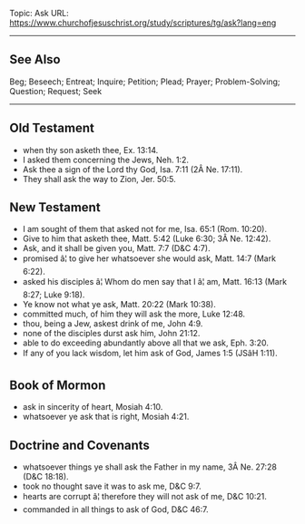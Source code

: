 Topic: Ask
URL: https://www.churchofjesuschrist.org/study/scriptures/tg/ask?lang=eng

---

## See Also

Beg; Beseech; Entreat; Inquire; Petition; Plead; Prayer; Problem-Solving; Question; Request; Seek

---

## Old Testament

- when thy son asketh thee, Ex. 13:14.
- I asked them concerning the Jews, Neh. 1:2.
- Ask thee a sign of the Lord thy God, Isa. 7:11 (2Â Ne. 17:11).
- They shall ask the way to Zion, Jer. 50:5.

## New Testament

- I am sought of them that asked not for me, Isa. 65:1 (Rom. 10:20).
- Give to him that asketh thee, Matt. 5:42 (Luke 6:30; 3Â Ne. 12:42).
- Ask, and it shall be given you, Matt. 7:7 (D&C 4:7).
- promised â¦ to give her whatsoever she would ask, Matt. 14:7 (Mark 6:22).
- asked his disciples â¦ Whom do men say that I â¦ am, Matt. 16:13 (Mark 8:27; Luke 9:18).
- Ye know not what ye ask, Matt. 20:22 (Mark 10:38).
- committed much, of him they will ask the more, Luke 12:48.
- thou, being a Jew, askest drink of me, John 4:9.
- none of the disciples durst ask him, John 21:12.
- able to do exceeding abundantly above all that we ask, Eph. 3:20.
- If any of you lack wisdom, let him ask of God, James 1:5 (JSâH 1:11).

## Book of Mormon

- ask in sincerity of heart, Mosiah 4:10.
- whatsoever ye ask that is right, Mosiah 4:21.

## Doctrine and Covenants

- whatsoever things ye shall ask the Father in my name, 3Â Ne. 27:28 (D&C 18:18).
- took no thought save it was to ask me, D&C 9:7.
- hearts are corrupt â¦ therefore they will not ask of me, D&C 10:21.
- commanded in all things to ask of God, D&C 46:7.

